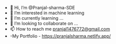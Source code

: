 - 👋 Hi, I’m @Pranjal-sharma-SDE
- 👀 I’m interested in machine learning
- 🌱 I’m currently learning ...
- 💞️ I’m looking to collaborate on ...
- 📫 How to reach me pranjal1476772@gmail.com
- -My Portfolio - https://pranjalsharma.netlify.app/

<!---
Pranjal-sharma-SDE/Pranjal-sharma-SDE is a ✨ special ✨ repository because its `README.md` (this file) appears on your GitHub profile.
You can click the Preview link to take a look at your changes.
--->
